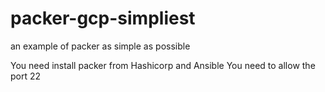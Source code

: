 # packer-gcp-simpliest
an example of packer as simple as possible

You need install packer from Hashicorp and Ansible
You need to allow the port 22